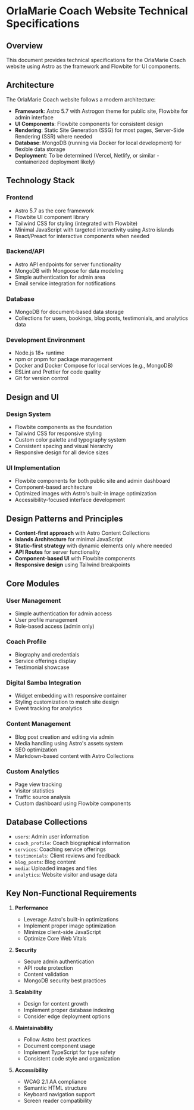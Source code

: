# OrlaMarie Coach Website Technical Specifications

## Overview

This document provides technical specifications for the OrlaMarie Coach website using Astro as the framework and Flowbite for UI components.

## Architecture

The OrlaMarie Coach website follows a modern architecture:
- **Framework**: Astro 5.7 with Astrogon theme for public site, Flowbite for admin interface
- **UI Components**: Flowbite components for consistent design
- **Rendering**: Static Site Generation (SSG) for most pages, Server-Side Rendering (SSR) where needed
- **Database**: MongoDB (running via Docker for local development) for flexible data storage
- **Deployment**: To be determined (Vercel, Netlify, or similar - containerized deployment likely)

## Technology Stack

### Frontend
- Astro 5.7 as the core framework
- Flowbite UI component library
- Tailwind CSS for styling (integrated with Flowbite)
- Minimal JavaScript with targeted interactivity using Astro islands
- React/Preact for interactive components when needed

### Backend/API
- Astro API endpoints for server functionality
- MongoDB with Mongoose for data modeling
- Simple authentication for admin area
- Email service integration for notifications

### Database
- MongoDB for document-based data storage
- Collections for users, bookings, blog posts, testimonials, and analytics data

### Development Environment
- Node.js 18+ runtime
- npm or pnpm for package management
- Docker and Docker Compose for local services (e.g., MongoDB)
- ESLint and Prettier for code quality
- Git for version control

## Design and UI 

### Design System
- Flowbite components as the foundation
- Tailwind CSS for responsive styling
- Custom color palette and typography system
- Consistent spacing and visual hierarchy
- Responsive design for all device sizes

### UI Implementation
- Flowbite components for both public site and admin dashboard
- Component-based architecture
- Optimized images with Astro's built-in image optimization
- Accessibility-focused interface development

## Design Patterns and Principles

- **Content-first approach** with Astro Content Collections
- **Islands Architecture** for minimal JavaScript
- **Static-first strategy** with dynamic elements only where needed
- **API Routes** for server functionality
- **Component-based UI** with Flowbite components
- **Responsive design** using Tailwind breakpoints

## Core Modules

### User Management
- Simple authentication for admin access
- User profile management
- Role-based access (admin only)

### Coach Profile
- Biography and credentials
- Service offerings display
- Testimonial showcase

### Digital Samba Integration
- Widget embedding with responsive container
- Styling customization to match site design
- Event tracking for analytics

### Content Management
- Blog post creation and editing via admin
- Media handling using Astro's assets system
- SEO optimization
- Markdown-based content with Astro Collections

### Custom Analytics
- Page view tracking
- Visitor statistics
- Traffic source analysis
- Custom dashboard using Flowbite components

## Database Collections

- `users`: Admin user information
- `coach_profile`: Coach biographical information
- `services`: Coaching service offerings
- `testimonials`: Client reviews and feedback
- `blog_posts`: Blog content
- `media`: Uploaded images and files
- `analytics`: Website visitor and usage data

## Key Non-Functional Requirements

1. **Performance**
   - Leverage Astro's built-in optimizations
   - Implement proper image optimization
   - Minimize client-side JavaScript
   - Optimize Core Web Vitals

2. **Security**
   - Secure admin authentication
   - API route protection
   - Content validation
   - MongoDB security best practices

3. **Scalability**
   - Design for content growth
   - Implement proper database indexing
   - Consider edge deployment options

4. **Maintainability**
   - Follow Astro best practices
   - Document component usage
   - Implement TypeScript for type safety
   - Consistent code style and organization

5. **Accessibility**
   - WCAG 2.1 AA compliance
   - Semantic HTML structure
   - Keyboard navigation support
   - Screen reader compatibility
